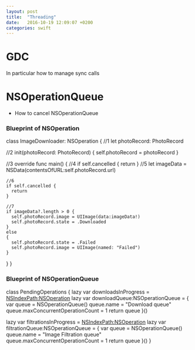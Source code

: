 ```yaml
---
layout: post
title:  "Threading"
date:   2016-10-19 12:09:07 +0200
categories: swift
---
```


# GDC 

In particular how to manage sync calls

# NSOperationQueue

* How to cancel NSOperationQueue



### Blueprint of NSOperation

class ImageDownloader: NSOperation {
  //1
  let photoRecord: PhotoRecord
 
  //2
  init(photoRecord: PhotoRecord) {
    self.photoRecord = photoRecord
  }
 
  //3
  override func main() {
    //4
    if self.cancelled {
      return
    }
    //5
    let imageData = NSData(contentsOfURL:self.photoRecord.url)
 
    //6
    if self.cancelled {
      return
    }
 
    //7
    if imageData?.length > 0 {
      self.photoRecord.image = UIImage(data:imageData!)
      self.photoRecord.state = .Downloaded
    }
    else
    {
      self.photoRecord.state = .Failed
      self.photoRecord.image = UIImage(named: "Failed")
    }
  }
}


### Blueprint of NSOperationQueue

class PendingOperations {
  lazy var downloadsInProgress = [NSIndexPath:NSOperation]()
  lazy var downloadQueue:NSOperationQueue = {
    var queue = NSOperationQueue()
    queue.name = "Download queue"
    queue.maxConcurrentOperationCount = 1
    return queue
    }()
 
  lazy var filtrationsInProgress = [NSIndexPath:NSOperation]()
  lazy var filtrationQueue:NSOperationQueue = {
    var queue = NSOperationQueue()
    queue.name = "Image Filtration queue"
    queue.maxConcurrentOperationCount = 1
    return queue
    }()
}

